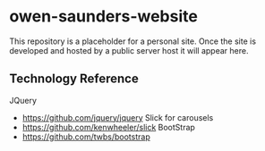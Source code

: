# owen-saunders-website

This repository is a placeholder for a personal site. Once the site is developed and hosted by a public server host it will appear here.

## Technology Reference

JQuery
- https://github.com/jquery/jquery
Slick for carousels
- https://github.com/kenwheeler/slick
BootStrap
- https://github.com/twbs/bootstrap
